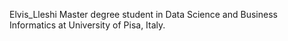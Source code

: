 Elvis_Lleshi
Master degree student in Data Science and Business Informatics at University of Pisa, Italy.

